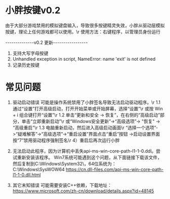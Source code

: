 # 小胖按键v0.2
由于大部分游戏禁用的模拟键盘输入，导致很多按键精灵失效，小胖从驱动层模拟按键，理论上任何游戏都可以使用。\r
使用方法：右键程序，以管理员身份运行

--------------v0.2 更新-----------------
1. 支持大写字母按键
2. Unhandled exception in script, NameError: name 'exit' is not defined
3. 记录历史按键

# 常见问题
1. 驱动启动错误
可能是操作系统禁用了小胖签名导致无法启动驱动程序。\r
1.1 通过“设置”打开高级启动，打开开始菜单或开始屏幕，选择“设置”\r
	或按 Win + i 组合键打开“设置”\r
1.2 单击“更新和安全 -> 恢复”，在右侧的“高级启动”部分，单击“立即重新启动”\r
	或“Windows安全更新”->“高级选项”-> "恢复" -> “高级重启”\r
1.3 电脑重新启动，然后进入高级启动画面\r
“选择一个选项”->“疑难解答”->“高级选项”->“重启设置”界面点击“重启”按钮 ->启动设置界面按“7”禁用驱动程序强制签名\r
4）重启后再次运行小胖

2. 无法启动此程序，因为计算机中丢失api-ms-win-core-path-l1-1-0.ddl。尝试重新安装该程序。
Win7系统可能遇到这个问题，从下面链接下载该文件，然后复制到C:\Windows\System32\，64位系统为：C:\Windows\SysWOW64
https://cn.dll-files.com/api-ms-win-core-path-l1-1-0.dll.html

3. 其它未知错误
可能需要安装C++依赖，下载地址：https://www.microsoft.com/zh-cn/download/details.aspx?id=48145

